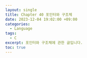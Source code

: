 ```yaml
---
layout: single
title: Chapter 40 포인터와 구조체
date: 2023-12-04 19:02:00 +09:00
categories:
  - Language
tags:
  - C
excerpt: 포인터와 구조체에 관한 글입니다.
toc: true
---
```

